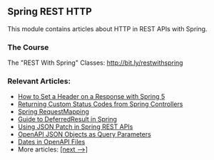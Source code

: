 ## Spring REST HTTP

This module contains articles about HTTP in REST APIs with Spring.

### The Course
The "REST With Spring" Classes: http://bit.ly/restwithspring

### Relevant Articles:

- [How to Set a Header on a Response with Spring 5](https://www.baeldung.com/spring-response-header)
- [Returning Custom Status Codes from Spring Controllers](https://www.baeldung.com/spring-mvc-controller-custom-http-status-code)
- [Spring RequestMapping](https://www.baeldung.com/spring-requestmapping)
- [Guide to DeferredResult in Spring](https://www.baeldung.com/spring-deferred-result)
- [Using JSON Patch in Spring REST APIs](https://www.baeldung.com/spring-rest-json-patch)
- [OpenAPI JSON Objects as Query Parameters](https://www.baeldung.com/openapi-json-query-parameters)
- [Dates in OpenAPI Files](https://www.baeldung.com/openapi-dates)
- More articles: [[next -->]](../spring-rest-http-2)

